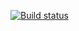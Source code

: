 [![Build status](https://ci.appveyor.com/api/projects/status/8m5yax7ihh19o2co/branch/main?svg=true)](https://ci.appveyor.com/project/Kosatos/ajs-arraybuffer/branch/main)

